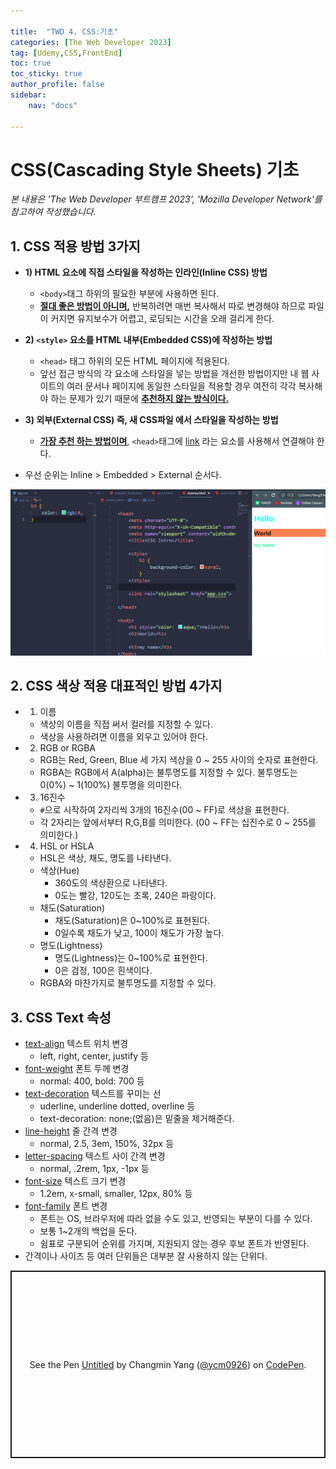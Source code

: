 ```yaml
---

title:  "TWD 4. CSS:기초"
categories: [The Web Developer 2023]
tag: [Udemy,CSS,FrontEnd]
toc: true
toc_sticky: true
author_profile: false
sidebar:
    nav: "docs"

---
```


# CSS(Cascading Style Sheets) 기초

<p data-ke-size="size14"><i>본 내용은 'The Web Developer 부트캠프 2023', 'Mozilla Developer Network'를 참고하여 작성했습니다.</i></p>

## 1. CSS 적용 방법 3가지

* **1) HTML 요소에 직접 스타일을 작성하는 인라인(Inline CSS) 방법**
  * `<body>`태그 하위의 필요한 부분에 사용하면 된다.
  * **<u>절대 좋은 방법이 아니며,</u>** 반복하려면 매번 복사해서 따로 변경해야 하므로 파일이 커지면 유지보수가 어렵고, 로딩되는 시간을 오래 걸리게 한다.

* **2) `<style>` 요소를 HTML 내부(Embedded CSS)에 작성하는 방법**
  * `<head>` 태그 하위의 모든 HTML 페이지에 적용된다.
  * 앞선 접근 방식의 각 요소에 스타일을 넣는 방법을 개선한 방법이지만 내 웹 사이트의 여러 문서나 페이지에 동일한 스타일을 적용할 경우 여전히 각각 복사해야 하는 문제가 있기 때문에 **<u>추천하지 않는 방식이다.</u>**

* **3) 외부(External CSS) 즉, 새 CSS파일 에서 스타일을 작성하는 방법**
  * **<u>가장 추천 하는 방법이며</u>**, `<head>`태그에 [link](https://developer.mozilla.org/ko/docs/Web/HTML/Element/link) 라는 요소를 사용해서 연결해야 한다.

* 우선 순위는 Inline > Embedded > External 순서다.

![css](/assets/images/Udemy/TWD/04/udemy04_css.PNG)


## 2. CSS 색상 적용 대표적인 방법 4가지

* 1) 이름
  * 색상의 이름을 직접 써서 컬러를 지정할 수 있다.
  * 색상을 사용하려면 이름을 외우고 있어야 한다.

* 2) RGB or RGBA
  * RGB는 Red, Green, Blue 세 가지 색상을 0 ~ 255 사이의 숫자로 표현한다.
  * RGBA는 RGB에서 A(alpha)는 불투명도를 지정할 수 있다. 불투명도는 0(0%) ~ 1(100%) 불투명을 의미한다. 

* 3) 16진수
  * `#`으로 시작하여 2자리씩 3개의 16진수(00 ~ FF)로 색상을 표현한다.
  * 각 2자리는 앞에서부터 R,G,B를 의미한다. (00 ~ FF는 십진수로 0 ~ 255를 의미한다.)

* 4) HSL or HSLA
  * HSL은 색상, 채도, 명도를 나타낸다.
  * 색상(Hue)
    * 360도의 색상환으로 나타낸다.
    * 0도는 빨강, 120도는 초록, 240은 파랑이다.
  * 채도(Saturation)
    * 채도(Saturation)은 0~100%로 표현된다.
    * 0일수록 채도가 낮고, 100이 채도가 가장 높다.
  * 명도(Lightness)
    * 명도(Lightness)는 0~100%로 표현한다.
    * 0은 검정, 100은 흰색이다.
  * RGBA와 마찬가지로 불투명도를 지정할 수 있다.

## 3. CSS Text 속성

* [text-align](https://developer.mozilla.org/ko/docs/Web/CSS/text-align) 텍스트 위치 변경
  * left, right, center, justify 등
* [font-weight](https://developer.mozilla.org/ko/docs/Web/CSS/font-weight) 폰트 두께 변경
  * normal: 400, bold: 700 등
* [text-decoration](https://developer.mozilla.org/ko/docs/Web/CSS/text-decoration) 텍스트를 꾸미는 선
  * uderline, underline dotted, overline 등
  * text-decoration: none;(없음)은 밑줄을 제거해준다.
* [line-height](https://developer.mozilla.org/en-US/docs/Web/CSS/line-height) 줄 간격 변경
  * normal, 2.5, 3em, 150%, 32px 등
* [letter-spacing](https://developer.mozilla.org/en-US/docs/Web/CSS/letter-spacing) 텍스트 사이 간격 변경
  * normal, .2rem, 1px, -1px 등
* [font-size](https://developer.mozilla.org/en-US/docs/Web/CSS/font-size) 텍스트 크기 변경
  * 1.2em, x-small, smaller, 12px, 80% 등
* [font-family](https://developer.mozilla.org/en-US/docs/Web/CSS/font-family) 폰트 변경
  * 폰트는 OS, 브라우저에 따라 없을 수도 있고, 반영되는 부분이 다를 수 있다.
  * 보통 1~2개의 백업을 둔다.
  * 쉼표로 구분되어 순위를 가지며, 지원되지 않는 경우 후보 폰트가 반영된다.
* 간격이나 사이즈 등 여러 단위들은 대부분 잘 사용하지 않는 단위다.

<p class="codepen" data-height="300" data-theme-id="dark" data-default-tab="html,result" data-slug-hash="eYjBxee" data-preview="true" data-editable="true" data-user="ycm0926" style="height: 300px; box-sizing: border-box; display: flex; align-items: center; justify-content: center; border: 2px solid; margin: 1em 0; padding: 1em;">
  <span>See the Pen <a href="https://codepen.io/ycm0926/pen/eYjBxee">
  Untitled</a> by Changmin Yang (<a href="https://codepen.io/ycm0926">@ycm0926</a>)
  on <a href="https://codepen.io">CodePen</a>.</span>
</p>
<script async src="https://cpwebassets.codepen.io/assets/embed/ei.js"></script>

